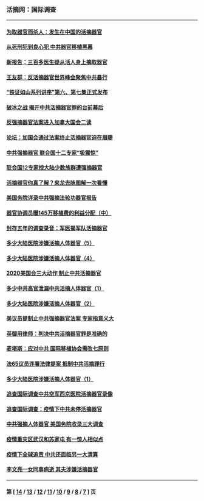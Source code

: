 ### 活摘网：国际调查
---
#### [为取器官而杀人：发生在中国的活摘器官](../../pages/nf5947/n13794731.md?08130430) 
#### [从死刑犯到良心犯 中共器官移植黑幕](../../pages/nf5947/n13764669.md?08130430) 
#### [新报告：三百多医生疑从活人身上摘取器官](../../pages/nf5947/n13703044.md?08130430) 
#### [王友群：反活摘器官世界峰会聚焦中共暴行](../../pages/nf5947/n13250738.md?08130430) 
#### [“铁证如山系列讲座”第六、第七集正式发布](../../pages/nf5947/n13106287.md?08130430) 
#### [破冰之战 揭开中共活摘器官罪的台前幕后](../../pages/nf5947/n13082457.md?08130430) 
#### [反强摘器官法案进入加拿大国会二读](../../pages/nf5947/n13033450.md?08130430) 
#### [论坛：加国会通过法案终止活摘器官迫在眉睫](../../pages/nf5947/n13029839.md?08130430) 
#### [中共强摘器官 联合国十二专家“极震惊”](../../pages/nf5947/n13024313.md?08130430) 
#### [联合国12专家控大陆少数族群遭强摘器官](../../pages/nf5947/n13023877.md?08130430) 
#### [活摘器官你真了解？来龙去脉图解一次看懂](../../pages/nf5947/n13013820.md?08130430) 
#### [美国务院详录中共强摘法轮功器官报告](../../pages/nf5947/n12944519.md?08130430) 
#### [器官协调员曝145万移植费的利益分配（中）](../../pages/nf5947/n12894547.md?08130430) 
#### [封存五年的调查录音：军医揭军队活摘器官](../../pages/nf5947/n12798692.md?08130430) 
#### [多少大陆医院涉嫌活摘人体器官（5）](../../pages/nf5947/n12768383.md?08130430) 
#### [多少大陆医院涉嫌活摘人体器官（4）](../../pages/nf5947/n12664434.md?08130430) 
#### [2020美国会三大动作 制止中共活摘器官](../../pages/nf5947/n12682004.md?08130430) 
#### [多少中共高官泄漏中共活摘人体器官（1）](../../pages/nf5947/n12671234.md?08130430) 
#### [多少大陆医院涉嫌活摘人体器官（2）](../../pages/nf5947/n12655589.md?08130430) 
#### [美议员提制止中共强摘器官法案 专家指意义大](../../pages/nf5947/n12630561.md?08130430) 
#### [英御用律师：判决中共活摘器官罪是准确的](../../pages/nf5947/n12580740.md?08130430) 
#### [麦塔斯：应对中共 国际移植协会需改七原则](../../pages/nf5947/n12514711.md?08130430) 
#### [法65议员连署法律提案 抵制中共活摘罪行](../../pages/nf5947/n12437047.md?08130430) 
#### [多少大陆医院涉嫌活摘人体器官（1）](../../pages/nf5947/n12414284.md?08130430) 
#### [追查国际调查中共空军西京医院活摘器官录像](../../pages/nf5947/n12348837.md?08130430) 
#### [追查国际调查：疫情下中共未停活摘器官](../../pages/nf5947/n12273415.md?08130430) 
#### [中共强摘人体器官 美国务院收录三大调查](../../pages/nf5947/n12181488.md?08130430) 
#### [疫情重灾区武汉和苏家屯 有一惊人相似点](../../pages/nf5947/n12150824.md?08130430) 
#### [疫情下全球追责 中共还面临另一大清算](../../pages/nf5947/n12070397.md?08130430) 
#### [李文亮一女同事病逝 其夫涉嫌活摘器官](../../pages/nf5947/n11957882.md?08130430) 

---
#### 第 [ [14](./14.md?08130430) / [13](./13.md?08130430) / [12](./12.md?08130430) / [11](./11.md?08130430) / [10](./10.md?08130430) / [9](./9.md?08130430) / [8](./8.md?08130430) / [7](./7.md?08130430) ] 页
